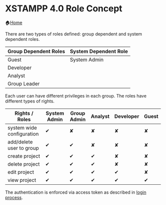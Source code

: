 XSTAMPP 4.0 Role Concept
========================

:house:[Home](README.md)


There are two types of roles defined: group dependent and system dependent roles.
 
| Group Dependent Roles 	| System Dependent Role 	|
|-----------------------	|-----------------------	|
| Guest                 	| System Admin          	|
| Developer             	|                       	|
| Analyst               	|                       	|
| Group Leader          	|                       	|
 
Each user can have different privileges in each group.
The roles have different types of rights.

| Rights / Roles            	| System Admin 	| Group Admin 	| Analyst 	| Developer 	| Guest 	|
|---------------------------	|--------------	|-------------	|---------	|-----------	|-------	|
| system wide configuration 	| ✔            	| ✘           	| ✘       	| ✘         	| ✘     	|
| add/delete user to group  	| ✔            	| ✔           	| ✘       	| ✘         	| ✘     	|
| create project            	| ✔            	| ✔           	| ✔       	| ✘         	| ✘     	|
| delete project            	| ✔            	| ✔           	| ✔       	| ✘         	| ✘     	|
| edit project              	| ✔            	| ✔           	| ✔       	| ✔         	| ✘     	|
| view project              	| ✔            	| ✔           	| ✔       	| ✔         	| ✔     	|

The authentication is enforced via access token as described in [login process](login-process.md#recommendation-in-the-context-of-xstampp-40).